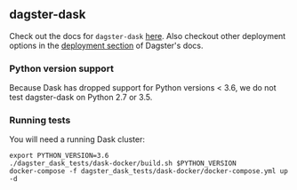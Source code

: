 ## dagster-dask

Check out the docs for `dagster-dask` [here](https://docs.dagster.io/docs/deploying/dask/). Also checkout other deployment options in the [deployment section](https://docs.dagster.io/docs/deploying/) of Dagster's docs.

### Python version support

Because Dask has dropped support for Python versions < 3.6, we do not test dagster-dask on
Python 2.7 or 3.5.

### Running tests

You will need a running Dask cluster:

    export PYTHON_VERSION=3.6
    ./dagster_dask_tests/dask-docker/build.sh $PYTHON_VERSION
    docker-compose -f dagster_dask_tests/dask-docker/docker-compose.yml up -d
